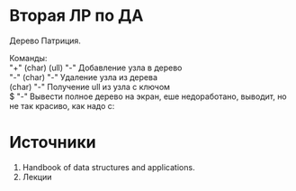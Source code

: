 # Вторая ЛР по ДА

Дерево Патриция.

Команды:   
"+" (char) (ull) "-" Добавление узла в дерево   
"-" (char) "-" Удаление узла из дерева   
(char) "-" Получение ull из узла с ключом    
$ "-" Вывести полное дерево на экран, еше недоработано, выводит, но не так красиво, как надо с:   

# Источники
1) Handbook of data structures and applications.
2) Лекции
